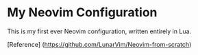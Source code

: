 # My Neovim Configuration #

This is my first ever Neovim configuration, written entirely in Lua.

[Reference] (https://github.com/LunarVim/Neovim-from-scratch)
